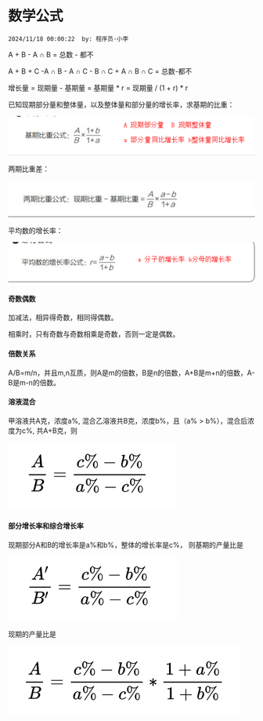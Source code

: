 # 数学公式
`2024/11/18 00:00:22  by: 程序员·小李`

A + B - A ∩ B = 总数 - 都不

A + B + C -A ∩ B - A ∩ C - B ∩ C + A ∩ B ∩ C = 总数-都不

增长量 = 现期量 - 基期量 = 基期量 * r = 现期量 / (1 + r) * r

已知现期部分量和整体量，以及整体量和部分量的增长率，求基期的比重：

![image](数学公式\fda2a510-b9ef-45cd-a373-259bb00d25cf.png) 

两期比重差：

![image](数学公式\d85813b2-3ddf-4a49-9753-23843c1b452e.png) 

平均数的增长率：

![image](数学公式\a8c700fa-1043-48ac-bfbf-dfb490ef51f1.png) 


#### 奇数偶数

加减法，相异得奇数，相同得偶数。

相乘时，只有奇数与奇数相乘是奇数，否则一定是偶数。


#### 倍数关系

A/B=m/n，并且m,n互质，则A是m的倍数，B是n的倍数，A+B是m+n的倍数，A-B是m-n的倍数。


#### 溶液混合

甲溶液共A克，浓度a%, 混合乙溶液共B克，浓度b%，且（a% > b%），混合后浓度为c%, 共A+B克，则

![image](数学公式\1f5071e9-dc09-46b7-b173-d2c4a64bb102.png)  


#### 部分增长率和综合增长率

现期部分A和B的增长率是a%和b%，整体的增长率是c%，
则基期的产量比是

![image](数学公式\c7349581-52d2-458d-b170-7922d124b6ab.png)

现期的产量比是

![image](数学公式\e139c4df-e385-4687-bfec-44bf99d0dc58.png) 